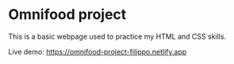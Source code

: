# Omnifood project

This is a basic webpage used to practice my HTML and CSS skills. 

Live demo: https://omnifood-project-filippo.netlify.app
